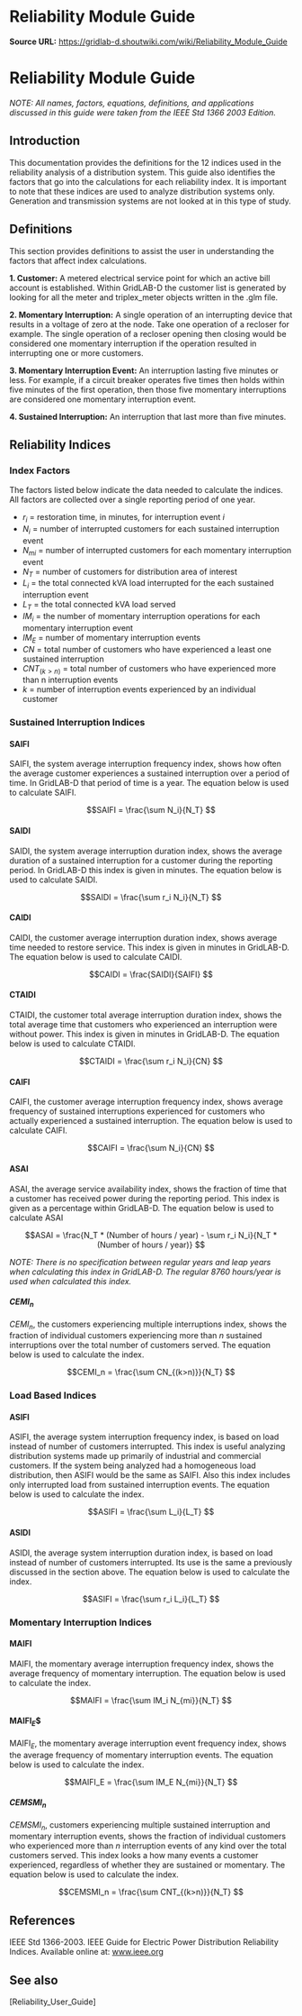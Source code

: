 # Reliability Module Guide

**Source URL:** https://gridlab-d.shoutwiki.com/wiki/Reliability_Module_Guide
# Reliability Module Guide

_NOTE: All names, factors, equations, definitions, and applications discussed in this guide were taken from the IEEE Std 1366 2003 Edition._


## Introduction

This documentation provides the definitions for the 12 indices used in the reliability analysis of a distribution system. This guide also identifies the factors that go into the calculations for each reliability index. It is important to note that these indices are used to analyze distribution systems only. Generation and transmission systems are not looked at in this type of study. 

## Definitions

This section provides definitions to assist the user in understanding the factors that affect index calculations. 

**1\. Customer:** A metered electrical service point for which an active bill account is established. Within GridLAB-D the customer list is generated by looking for all the meter and triplex_meter objects written in the .glm file. 

**2\. Momentary Interruption:** A single operation of an interrupting device that results in a voltage of zero at the node. Take one operation of a recloser for example. The single operation of a recloser opening then closing would be considered one momentary interruption if the operation resulted in interrupting one or more customers. 

**3\. Momentary Interruption Event:** An interruption lasting five minutes or less. For example, if a circuit breaker operates five times then holds within five minutes of the first operation, then those five momentary interruptions are considered one momentary interruption event. 

**4\. Sustained Interruption:** An interruption that last more than five minutes. 

## Reliability Indices

### Index Factors

The factors listed below indicate the data needed to calculate the indices. All factors are collected over a single reporting period of one year. 

  * $r_i$ = restoration time, in minutes, for interruption event $i$
  * $N_i$ = number of interrupted customers for each sustained interruption event
  * $N_{mi}$ = number of interrupted customers for each momentary interruption event
  * $N_T$ = number of customers for distribution area of interest
  * $L_i$ = the total connected kVA load interrupted for the each sustained interruption event
  * $L_T$ = the total connected kVA load served
  * $IM_i$ = the number of momentary interruption operations for each momentary interruption event
  * $IM_E$ = number of momentary interruption events
  * $CN$ = total number of customers who have experienced a least one sustained interruption
  * $CNT_{(k>n)}$ = total number of customers who have experienced more than n interruption events
  * $k$ = number of interruption events experienced by an individual customer
### Sustained Interruption Indices

#### SAIFI

SAIFI, the system average interruption frequency index, shows how often the average customer experiences a sustained interruption over a period of time. In GridLAB-D that period of time is a year. The equation below is used to calculate SAIFI. 

$$SAIFI = \frac{\sum N_i}{N_T} 
$$

#### SAIDI

SAIDI, the system average interruption duration index, shows the average duration of a sustained interruption for a customer during the reporting period. In GridLAB-D this index is given in minutes. The equation below is used to calculate SAIDI. 

$$SAIDI = \frac{\sum r_i N_i}{N_T} 
$$

#### CAIDI

CAIDI, the customer average interruption duration index, shows average time needed to restore service. This index is given in minutes in GridLAB-D. The equation below is used to calculate CAIDI. 

$$CAIDI = \frac{SAIDI}{SAIFI} 
$$

#### CTAIDI

CTAIDI, the customer total average interruption duration index, shows the total average time that customers who experienced an interruption were without power. This index is given in minutes in GridLAB-D. The equation below is used to calculate CTAIDI. 

$$CTAIDI = \frac{\sum r_i N_i}{CN} 
$$

#### CAIFI

CAIFI, the customer average interruption frequency index, shows average frequency of sustained interruptions experienced for customers who actually experienced a sustained interruption. The equation below is used to calculate CAIFI. 

$$CAIFI = \frac{\sum N_i}{CN} 
$$

#### ASAI

ASAI, the average service availability index, shows the fraction of time that a customer has received power during the reporting period. This index is given as a percentage within GridLAB-D. The equation below is used to calculate ASAI 

$$ASAI = \frac{N_T * (Number of hours / year) - \sum r_i N_i}{N_T * (Number of hours / year)} 
$$

_NOTE: There is no specification between regular years and leap years when calculating this index in GridLAB-D. The regular 8760 hours/year is used when calculated this index._

#### $CEMI_n$

$CEMI_n$, the customers experiencing multiple interruptions index, shows the fraction of individual customers experiencing more than $n$ sustained interruptions over the total number of customers served. The equation below is used to calculate the index. 

$$CEMI_n = \frac{\sum CN_{(k>n)}}{N_T} 
$$

### Load Based Indices

#### ASIFI

ASIFI, the average system interruption frequency index, is based on load instead of number of customers interrupted. This index is useful analyzing distribution systems made up primarily of industrial and commercial customers. If the system being analyzed had a homogeneous load distribution, then ASIFI would be the same as SAIFI. Also this index includes only interrupted load from sustained interruption events. The equation below is used to calculate the index. 

$$ASIFI = \frac{\sum L_i}{L_T} 
$$

#### ASIDI

ASIDI, the average system interruption duration index, is based on load instead of number of customers interrupted. Its use is the same a previously discussed in the section above. The equation below is used to calculate the index. 

$$ASIFI = \frac{\sum r_i L_i}{L_T} 
$$

### Momentary Interruption Indices

#### MAIFI

MAIFI, the momentary average interruption frequency index, shows the average frequency of momentary interruption. The equation below is used to calculate the index. 


$$MAIFI = \frac{\sum IM_i N_{mi}}{N_T} 
$$

#### MAIFI$_E$$

MAIFI$_E$, the momentary average interruption event frequency index, shows the average frequency of momentary interruption events. The equation below is used to calculate the index. 

$$MAIFI_E = \frac{\sum IM_E N_{mi}}{N_T} 
$$

#### $CEMSMI_n$

$CEMSMI_n$, customers experiencing multiple sustained interruption and momentary interruption events, shows the fraction of individual customers who experienced more than $n$ interruption events of any kind over the total customers served. This index looks a how many events a customer experienced, regardless of whether they are sustained or momentary. The equation below is used to calculate the index. 

$$CEMSMI_n = \frac{\sum CNT_{(k>n)}}{N_T} 
$$

## References

IEEE Std 1366-2003. IEEE Guide for Electric Power Distribution Reliability Indices. Available online at: www.ieee.org 

## See also

[Reliability_User_Guide]


  

